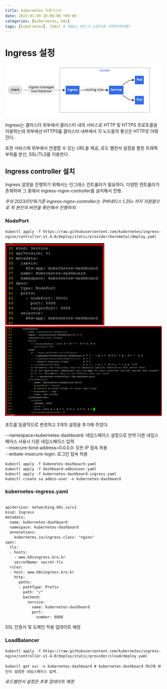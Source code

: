 ```yaml
---
title: kubernetes 다루기(3)
date: 2023-01-09 10:00:00 +09:00
categories: [kubernetes, k8s]
tags: [kubernetes], [k8s] # TAG는 반드시 소문자로 이루어져야함!
---
```


# Ingress 설정

![k8s](./assets/img/k8s/k8s11.png)

Ingress는 클러스터 외부에서 클러스터 내의 서비스로 HTTP 및 HTTPS 프로토콜을 이용하는데 외부에선 HTTPS를 클러스터 내부에서 각 노드들의 통신은 HTTP로 이뤄진다.

또한 서비스에 외부에서 연결할 수 있는 URL을 제공, 로드 밸런서 설정을 통한 트래픽 부하를 분산, SSL/TLS를 이용한다.

## Ingress controller 설치

Ingress 설정을 진행하기 위해서는 인그레스 컨트롤러가 필요하다. 다양한 컨트롤러가 존재하며 그 중에서 ingress-nignx-controller를 설치해서 진행.

*주의 2023/01/16기준 ingress-nignx-controller는 쿠버네티스 1.25v 까지 지원함으로 꼭 본인의 버전을 확인해서 진행하자.*

### NodePort
```
kubectl apply -f https://raw.githubusercontent.com/kubernetes/ingress-nginx/controller-v1.4.0/deploy/static/provider/baremetal/deploy.yaml
```

![k8s](./assets/img/k8s/k8s12.png)<br/>
![k8s](./assets/img/k8s/k8s13.png)<br/>

포트를 일괄적으로 변경하고 3개의 설정을 추가해 주었다.

--namespace=kubernetes-dashboard: 네임스페이스 설정으로 만약 다른 네임스페이스 사용시 다른 네임스페이스 입력<br/>
--insecure-bind-address=0.0.0.0: 모든 IP 접속 허용<br/>
--enbale-insecure-login: 로그인 접속 허용<br/>

```
kubectl apply -f kubenetes-dashboard.yaml
kubectl apply -f dashboard-adminuser.yaml
kubectl apply -f kubernetes-dashboard-ingress.yaml  
kubectl create sa admin-user -n kubernetes-dashboard
```

### kubernetes-ingress.yaml 

```

apiVersion: networking.k8s.io/v1
kind: Ingress
metadata:
  name: kubernetes-dashboard
  namespace: kubernetes-dashboard
  annotations:
    kubernetes.io/ingress.class: "nginx"
spec:
  tls:
  - hosts:
    - www.k8singress.kro.kr
    secretName: secret-tls
  rules:
  - host: www.k8singress.kro.kr
    http:
      paths:
      - pathType: Prefix
        path: "/"
        backend:
          service:
            name: kubernetes-dashboard
            port:
              number: 8888
```
SSL 인증서 및 도메인 적용 업데이트 예정

### LoadBalancer

```
kubectl apply -f https://raw.githubusercontent.com/kubernetes/ingress-nginx/controller-v1.4.0/deploy/static/provider/cloud/deploy.yaml

kubectl get svc -n kubernetes-dashboard # kubernetes-dashboard 대신에 본인이 설정한 네임스페이스 입력.
```
*로드밸런서 설정은 추후 업데이트 예정*
